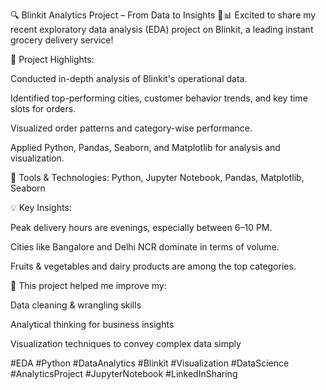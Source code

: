 🔍 Blinkit Analytics Project – From Data to Insights 🚚📊
Excited to share my recent exploratory data analysis (EDA) project on Blinkit, a leading instant grocery delivery service!

📌 Project Highlights:

Conducted in-depth analysis of Blinkit's operational data.

Identified top-performing cities, customer behavior trends, and key time slots for orders.

Visualized order patterns and category-wise performance.

Applied Python, Pandas, Seaborn, and Matplotlib for analysis and visualization.

🔧 Tools & Technologies:
Python, Jupyter Notebook, Pandas, Matplotlib, Seaborn

💡 Key Insights:

Peak delivery hours are evenings, especially between 6–10 PM.

Cities like Bangalore and Delhi NCR dominate in terms of volume.

Fruits & vegetables and dairy products are among the top categories.

🧠 This project helped me improve my:

Data cleaning & wrangling skills

Analytical thinking for business insights

Visualization techniques to convey complex data simply

#EDA #Python #DataAnalytics #Blinkit #Visualization #DataScience #AnalyticsProject #JupyterNotebook #LinkedInSharing
